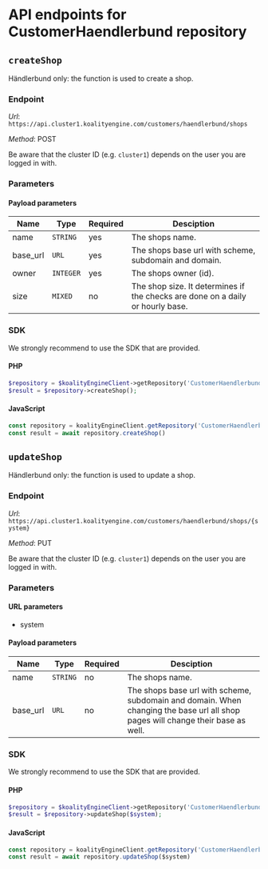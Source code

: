 # API endpoints for CustomerHaendlerbund repository


## `createShop`

Händlerbund only: the function is used to create a shop.

### Endpoint

*Url*: ```https://api.cluster1.koalityengine.com/customers/haendlerbund/shops```

*Method*: POST

Be aware that the cluster ID (e.g. `cluster1`) depends on the user you are logged in with.

### Parameters

#### Payload parameters

| Name                  | Type  | Required  | Desciption   |
|-----------------------|-------|-----------|--------------|
| name  | `STRING` |  yes        | The shops name.           |
| base_url  | `URL` |  yes        | The shops base url with scheme, subdomain and domain.           |
| owner  | `INTEGER` |  yes        | The shops owner (id).           |
| size  | `MIXED` |  no        | The shop size. It determines if the checks are done on a daily or hourly base.           |

### SDK

We strongly recommend to use the SDK that are provided.

#### PHP
```php
$repository = $koalityEngineClient->getRepository('CustomerHaendlerbund');
$result = $repository->createShop();
```

#### JavaScript

```javascript
const repository = koalityEngineClient.getRepository('CustomerHaendlerbund')
const result = await repository.createShop()
```


## `updateShop`

Händlerbund only: the function is used to update a shop.

### Endpoint

*Url*: ```https://api.cluster1.koalityengine.com/customers/haendlerbund/shops/{system}```

*Method*: PUT

Be aware that the cluster ID (e.g. `cluster1`) depends on the user you are logged in with.

### Parameters

#### URL parameters
 - system

#### Payload parameters

| Name                  | Type  | Required  | Desciption   |
|-----------------------|-------|-----------|--------------|
| name  | `STRING` |  no        | The shops name.           |
| base_url  | `URL` |  no        | The shops base url with scheme, subdomain and domain. When changing the base url all shop pages will change their base as well.           |

### SDK

We strongly recommend to use the SDK that are provided.

#### PHP
```php
$repository = $koalityEngineClient->getRepository('CustomerHaendlerbund');
$result = $repository->updateShop($system);
```

#### JavaScript

```javascript
const repository = koalityEngineClient.getRepository('CustomerHaendlerbund')
const result = await repository.updateShop($system)
```

